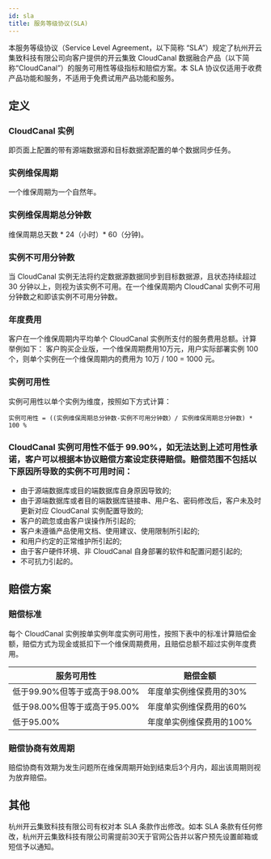 ```yaml
---
id: sla
title: 服务等级协议(SLA)
---
```


本服务等级协议（Service Level Agreement，以下简称 “SLA”）规定了杭州开云集致科技有限公司向客户提供的开云集致 CloudCanal 数据融合产品（以下简称“CloudCanal”）的服务可用性等级指标和赔偿方案。本 SLA 协议仅适用于收费产品功能和服务，不适用于免费试用产品功能和服务。


## 定义


### CloudCanal 实例

即页面上配置的带有源端数据源和目标数据源配置的单个数据同步任务。


### 实例维保周期

一个维保周期为一个自然年。


### 实例维保周期总分钟数

维保周期总天数 * 24（小时）* 60（分钟)。


### 实例不可用分钟数

当 CloudCanal 实例无法将约定数据源数据同步到目标数据源，且状态持续超过 30 分钟以上，则视为该实例不可用。在一个维保周期内 CloudCanal 实例不可用分钟数之和即该实例不可用分钟数。


### 年度费用

客户在一个维保周期内平均单个 CloudCanal 实例所支付的服务费用总额。计算举例如下：
客户购买企业版，一个维保周期费用10万元，用户实际部署实例 100 个，则单个实例在一个维保周期内的费用为 10万 / 100 = 1000 元。


### 实例可用性

实例可用性以单个实例为维度，按照如下方式计算：
```
实例可用性 = ((实例维保周期总分钟数-实例不可用分钟数）/ 实例维保周期总分钟数) * 100 %
```


### CloudCanal 实例可用性不低于 99.90%，如无法达到上述可用性承诺，客户可以根据本协议赔偿方案设定获得赔偿。赔偿范围不包括以下原因所导致的实例不可用时间：

- 由于源端数据库或目的端数据库自身原因导致的;
- 由于源端数据库或者目的端数据库链接串、用户名、密码修改后，客户未及时更新对应 CloudCanal 实例配置导致的;
- 客户的疏忽或由客户误操作所引起的;
- 客户未遵循产品使用文档、使用建议、使用限制所引起的;
- 和用户约定的正常维护所引起的;
- 由于客户硬件环境、非 CloudCanal 自身部署的软件和配置问题引起的;
- 不可抗力引起的。

## 赔偿方案


### 赔偿标准

每个 CloudCanal 实例按单实例年度实例可用性，按照下表中的标准计算赔偿金额，赔偿方式为现金或抵扣下一个维保周期费用，且赔偿总额不超过实例年度费用。

|服务可用性|赔偿金额|
|------|-----|
低于99.90%但等于或高于98.00%|	年度单实例维保费用的30%|
低于98.00%但等于或高于95.00%|	年度单实例维保费用的60%|
低于95.00%|	年度单实例维保费用的100%|


### 赔偿协商有效周期

赔偿协商有效期为发生问题所在维保周期开始到结束后3个月内，超出该周期则视为放弃赔偿。


## 其他

杭州开云集致科技有限公司有权对本 SLA 条款作出修改。如本 SLA 条款有任何修改，杭州开云集致科技有限公司需提前30天于官网公告并以客户预先设置邮箱或短信予以通知。
